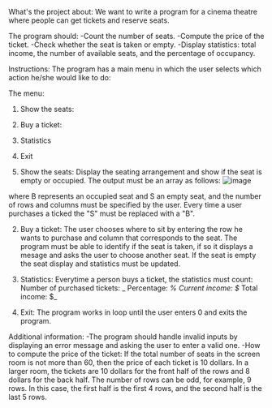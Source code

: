 What's the project about:
We want to write a program for a cinema theatre where people can get tickets and reserve seats.

The program should: 
-Count the number of seats.
-Compute the price of the ticket. 
-Check whether the seat is taken or empty.
-Display statistics: total income, the number of available seats, and the percentage of occupancy.

Instructions: 
The program has a main menu in which the user selects which action he/she would like to do:

The menu:
1. Show the seats: 
2. Buy a ticket: 
3. Statistics
0. Exit

1. Show the seats: Display the seating arrangement and show if the seat is empty or occupied. The output must be an array as follows: 
![image](https://user-images.githubusercontent.com/122049204/227748043-3b7d4c50-1e5b-4588-9257-d2a5cb114a3e.png)

where B represents an occupied seat and S an empty seat, and the number of rows and columns must be specified by the user. Every time a user purchases a ticked the "S" must be replaced with a "B".

2. Buy a ticket: The user chooses where to sit by entering the row he wants to purchase and column that corresponds to the seat. The program must be able to identify if the seat is taken, if so it displays a mesage and asks the user to choose another seat. If the seat is empty the seat display and statistics must be updated.

3. Statistics: Everytime a person buys a ticket, the statistics must count: 
Number of purchased tickets: _
Percentage: _%
Current income: $_
Total income: $_

0. Exit: The program works in loop until the user enters 0 and exits the program.

Additional information: 
-The program should handle invalid inputs by displaying an error message and asking the user to enter a valid one.
-How to compute the price of the ticket:
If the total number of seats in the screen room is not more than 60, then the price of each ticket is 10 dollars.
In a larger room, the tickets are 10 dollars for the front half of the rows and 8 dollars for the back half. The number of rows can be odd, for example, 9 rows. In this case, the first half is the first 4 rows, and the second half is the last 5 rows.

